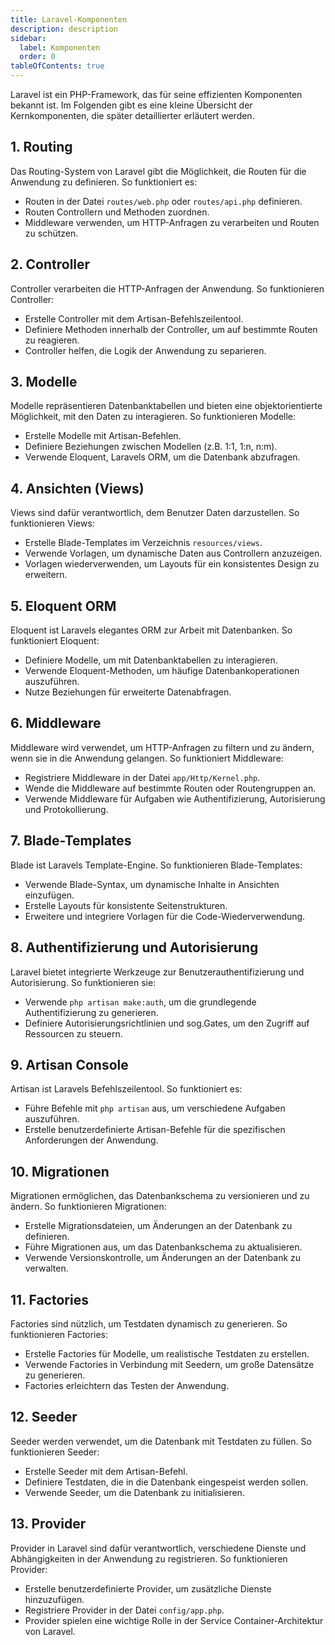 ```yaml
---
title: Laravel-Komponenten
description: description
sidebar:
  label: Komponenten
  order: 0
tableOfContents: true
---
```

Laravel ist ein PHP-Framework, das für seine effizienten Komponenten bekannt ist. Im Folgenden gibt es eine kleine Übersicht der Kernkomponenten, die später detaillierter erläutert werden.

## 1. **Routing**

Das Routing-System von Laravel gibt die Möglichkeit, die Routen für die Anwendung zu definieren. So funktioniert es:

- Routen in der Datei `routes/web.php` oder `routes/api.php` definieren.
- Routen Controllern und Methoden zuordnen.
- Middleware verwenden, um HTTP-Anfragen zu verarbeiten und Routen zu schützen.

## 2. **Controller**

Controller verarbeiten die HTTP-Anfragen der Anwendung. So funktionieren Controller:

- Erstelle Controller mit dem Artisan-Befehlszeilentool.
- Definiere Methoden innerhalb der Controller, um auf bestimmte Routen zu reagieren.
- Controller helfen, die Logik der Anwendung zu separieren.

## 3. **Modelle**

Modelle repräsentieren Datenbanktabellen und bieten eine objektorientierte Möglichkeit, mit den Daten zu interagieren. So funktionieren Modelle:

- Erstelle Modelle mit Artisan-Befehlen.
- Definiere Beziehungen zwischen Modellen (z.B. 1:1, 1:n, n:m).
- Verwende Eloquent, Laravels ORM, um die Datenbank abzufragen.

## 4. **Ansichten (Views)**

Views sind dafür verantwortlich, dem Benutzer Daten darzustellen. So funktionieren Views:

- Erstelle Blade-Templates im Verzeichnis `resources/views`.
- Verwende Vorlagen, um dynamische Daten aus Controllern anzuzeigen.
- Vorlagen wiederverwenden, um Layouts für ein konsistentes Design zu erweitern.

## 5. **Eloquent ORM**

Eloquent ist Laravels elegantes ORM zur Arbeit mit Datenbanken. So funktioniert Eloquent:

- Definiere Modelle, um mit Datenbanktabellen zu interagieren.
- Verwende Eloquent-Methoden, um häufige Datenbankoperationen auszuführen.
- Nutze Beziehungen für erweiterte Datenabfragen.

## 6. **Middleware**

Middleware wird verwendet, um HTTP-Anfragen zu filtern und zu ändern, wenn sie in die Anwendung gelangen. So funktioniert Middleware:

- Registriere Middleware in der Datei `app/Http/Kernel.php`.
- Wende die Middleware auf bestimmte Routen oder Routengruppen an.
- Verwende Middleware für Aufgaben wie Authentifizierung, Autorisierung und Protokollierung.

## 7. **Blade-Templates**

Blade ist Laravels Template-Engine. So funktionieren Blade-Templates:

- Verwende Blade-Syntax, um dynamische Inhalte in Ansichten einzufügen.
- Erstelle Layouts für konsistente Seitenstrukturen.
- Erweitere und integriere Vorlagen für die Code-Wiederverwendung.

## 8. **Authentifizierung und Autorisierung**

Laravel bietet integrierte Werkzeuge zur Benutzerauthentifizierung und Autorisierung. So funktionieren sie:

- Verwende `php artisan make:auth`, um die grundlegende Authentifizierung zu generieren.
- Definiere Autorisierungsrichtlinien und sog.Gates, um den Zugriff auf Ressourcen zu steuern.

## 9. **Artisan Console**

Artisan ist Laravels Befehlszeilentool. So funktioniert es:

- Führe Befehle mit `php artisan` aus, um verschiedene Aufgaben auszuführen.
- Erstelle benutzerdefinierte Artisan-Befehle für die spezifischen Anforderungen der Anwendung.

## 10. **Migrationen**

Migrationen ermöglichen, das Datenbankschema zu versionieren und zu ändern. So funktionieren Migrationen:

- Erstelle Migrationsdateien, um Änderungen an der Datenbank zu definieren.
- Führe Migrationen aus, um das Datenbankschema zu aktualisieren.
- Verwende Versionskontrolle, um Änderungen an der Datenbank zu verwalten.

## 11. **Factories**

Factories sind nützlich, um Testdaten dynamisch zu generieren. So funktionieren Factories:

- Erstelle Factories für Modelle, um realistische Testdaten zu erstellen.
- Verwende Factories in Verbindung mit Seedern, um große Datensätze zu generieren.
- Factories erleichtern das Testen der Anwendung.

## 12. **Seeder**

Seeder werden verwendet, um die Datenbank mit Testdaten zu füllen. So funktionieren Seeder:

- Erstelle Seeder mit dem Artisan-Befehl.
- Definiere Testdaten, die in die Datenbank eingespeist werden sollen.
- Verwende Seeder, um die Datenbank zu initialisieren.

## 13. **Provider**

Provider in Laravel sind dafür verantwortlich, verschiedene Dienste und Abhängigkeiten in der Anwendung zu registrieren. So funktionieren Provider:

- Erstelle benutzerdefinierte Provider, um zusätzliche Dienste hinzuzufügen.
- Registriere Provider in der Datei `config/app.php`.
- Provider spielen eine wichtige Rolle in der Service Container-Architektur von Laravel.
